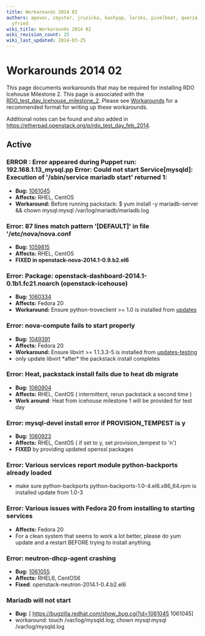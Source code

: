 ```yaml
---
title: Workarounds 2014 02
authors: apevec, cmyster, jruzicka, kashyap, larsks, pixelbeat, queria, whayutin,
  yfried
wiki_title: Workarounds 2014 02
wiki_revision_count: 25
wiki_last_updated: 2014-03-25
---
```


# Workarounds 2014 02

This page documents workarounds that may be required for installing RDO Icehouse Milestone 2. This page is associated with the [RDO_test_day_Icehouse_milestone_2](RDO_test_day_Icehouse_milestone_2). Please see [Workarounds](Workarounds) for a recommended format for writing up these workarounds.

Additional notes can be found and also added in <https://etherpad.openstack.org/p/rdo_test_day_feb_2014>.

## Active

### ERROR : Error appeared during Puppet run: 192.168.1.13_mysql.pp Error: Could not start Service[mysqld]: Execution of '/sbin/service mariadb start' returned 1:

*   **Bug:** [1061045](https://bugzilla.redhat.com/show_bug.cgi?id=1061045)
*   **Affects:** RHEL, CentOS
*   **Workaround:** Before running packstack:
        $ yum install -y mariadb-server && chown mysql:mysql /var/log/mariadb/mariadb.log

### Error: 87 lines match pattern '\[DEFAULT\]' in file '/etc/nova/nova.conf

*   **Bug:** [1059815](https://bugzilla.redhat.com/show_bug.cgi?id=1059815)
*   **Affects:** RHEL, CentOS
*   **FIXED in openstack-nova-2014.1-0.9.b2.el6**

### Error: Package: openstack-dashboard-2014.1-0.1b1.fc21.noarch (openstack-icehouse)

*   **Bug:** [1060334](https://bugzilla.redhat.com/show_bug.cgi?id=1060334)
*   **Affects:** Fedora 20
*   **Workaround:** Ensure python-troveclient >= 1.0 is installed from [updates](https://admin.fedoraproject.org/updates/python-troveclient-1.0.3-1.fc20)

### Error: nova-compute fails to start properly

*   **Bug:** [1049391](https://bugzilla.redhat.com/show_bug.cgi?id=1049391)
*   **Affects:** Fedora 20
*   **Workaround:** Ensure libvirt >= 1.1.3.3-5 is installed from [updates-testing](https://admin.fedoraproject.org/updates/libvirt-1.1.3.3-5.fc20,openwsman-2.4.3-1.fc20)
*   only update libvirt \*after\* the packstack install completes

### Error: Heat, packstack install fails due to heat db migrate

*   **Bug:** [1060904](https://bugzilla.redhat.com/show_bug.cgi?id=1060904)
*   **Affects:** RHEL, CentOS ( intermittent, rerun packstack a second time )
*   **Work around**: Heat from icehouse milestone 1 will be provided for test day

### Error: mysql-devel install error if PROVISION_TEMPEST is y

*   **Bug:** [1060923](https://bugzilla.redhat.com/show_bug.cgi?id=1060923)
*   **Affects:** RHEL, CentOS ( if set to y, set provision_tempest to 'n')
*   **FIXED** by providing updated openssl packages

### Error: Various services report module python-backports already loaded

*   make sure python-backports python-backports-1.0-4.el6.x86_64.rpm is installed update from 1.0-3

### Error: Various issues with Fedora 20 from installing to starting services

*   **Affects:** Fedora 20
*   For a clean system that seems to work a lot better, please do yum update and a restart BEFORE trying to install anything.

### Error: neutron-dhcp-agent crashing

*   **Bug:** [1061055](https://bugzilla.redhat.com/show_bug.cgi?id=1061055)
*   **Affects:** RHEL6, CentOS6
*   **Fixed**: openstack-neutron-2014.1-0.4.b2.el6

### Mariadb will not start

*   **Bug:** [ <https://bugzilla.redhat.com/show_bug.cgi?id=1061045> 1061045]
*   workaround: touch /var/log/mysqld.log; chown mysql:mysql /var/log/mysqld.log
